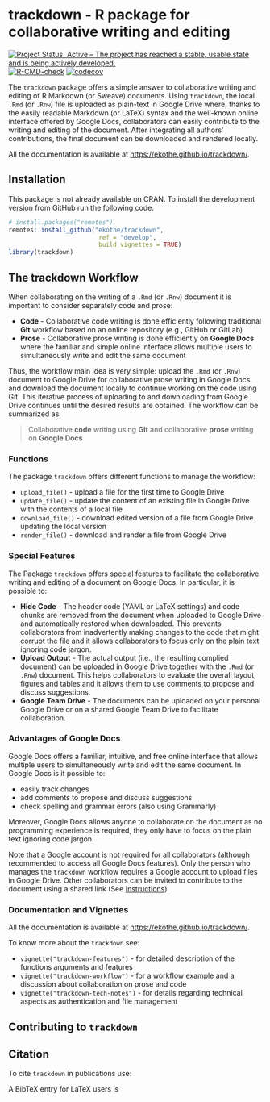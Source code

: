 trackdown - R package for collaborative writing and editing
================

<!-- README.md is generated from README.Rmd. Please edit that file -->
<!-- badges: start -->

[![Project Status: Active – The project has reached a stable, usable
state and is being actively
developed.](https://www.repostatus.org/badges/latest/active.svg)](https://www.repostatus.org/#active)
[![R-CMD-check](https://github.com/ekothe/trackdown/actions/workflows/check-standard.yaml/badge.svg)](https://github.com/ekothe/trackdown/actions/workflows/check-standard.yaml)
[![codecov](https://codecov.io/gh/ekothe/trackdown/branch/develop/graph/badge.svg?token=E6GR3JAHV6)](https://codecov.io/gh/ekothe/trackdown)
<!-- badges: end -->

The `trackdown` package offers a simple answer to collaborative writing
and editing of R Markdown (or Sweave) documents. Using `trackdown`, the
local `.Rmd` (or `.Rnw`) file is uploaded as plain-text in Google Drive
where, thanks to the easily readable Markdown (or LaTeX) syntax and the
well-known online interface offered by Google Docs, collaborators can
easily contribute to the writing and editing of the document. After
integrating all authors’ contributions, the final document can be
downloaded and rendered locally.

All the documentation is available at
<https://ekothe.github.io/trackdown/>.

## Installation

This package is not already available on CRAN. To install the
development version from GitHub run the following code:

``` r
# install.packages("remotes")
remotes::install_github("ekothe/trackdown",
                         ref = "develop",
                         build_vignettes = TRUE)
library(trackdown)
```

## The trackdown Workflow

When collaborating on the writing of a `.Rmd` (or `.Rnw`) document it is
important to consider separately code and prose:

-   **Code** - Collaborative code writing is done efficiently following
    traditional **Git** workflow based on an online repository (e.g.,
    GitHub or GitLab)
-   **Prose** - Collaborative prose writing is done efficiently on
    **Google Docs** where the familiar and simple online interface
    allows multiple users to simultaneously write and edit the same
    document

Thus, the workflow main idea is very simple: upload the `.Rmd` (or
`.Rnw`) document to Google Drive for collaborative prose writing in
Google Docs and download the document locally to continue working on the
code using Git. This iterative process of uploading to and downloading
from Google Drive continues until the desired results are obtained. The
workflow can be summarized as:

> Collaborative **code** writing using **Git** and collaborative
> **prose** writing on **Google Docs**

### Functions

The package `trackdown` offers different functions to manage the
workflow:

-   `upload_file()` - upload a file for the first time to Google Drive
-   `update_file()` - update the content of an existing file in Google
    Drive with the contents of a local file
-   `download_file()` - download edited version of a file from Google
    Drive updating the local version
-   `render_file()` - download and render a file from Google Drive

### Special Features

The Package `trackdown` offers special features to facilitate the
collaborative writing and editing of a document on Google Docs. In
particular, it is possible to:

-   **Hide Code** - The header code (YAML or LaTeX settings) and code
    chunks are removed from the document when uploaded to Google Drive
    and automatically restored when downloaded. This prevents
    collaborators from inadvertently making changes to the code that
    might corrupt the file and it allows collaborators to focus only on
    the plain text ignoring code jargon.
-   **Upload Output** - The actual output (i.e., the resulting complied
    document) can be uploaded in Google Drive together with the `.Rmd`
    (or `.Rnw`) document. This helps collaborators to evaluate the
    overall layout, figures and tables and it allows them to use
    comments to propose and discuss suggestions.
-   **Google Team Drive** - The documents can be uploaded on your
    personal Google Drive or on a shared Google Team Drive to facilitate
    collaboration.

### Advantages of Google Docs

Google Docs offers a familiar, intuitive, and free online interface that
allows multiple users to simultaneously write and edit the same
document. In Google Docs is it possible to:

-   easily track changes
-   add comments to propose and discuss suggestions
-   check spelling and grammar errors (also using Grammarly)

Moreover, Google Docs allows anyone to collaborate on the document as no
programming experience is required, they only have to focus on the plain
text ignoring code jargon.

Note that a Google account is not required for all collaborators
(although recommended to access all Google Docs features). Only the
person who manages the `trackdown` workflow requires a Google account to
upload files in Google Drive. Other collaborators can be invited to
contribute to the document using a shared link (See
[Instructions](https://support.google.com/drive/answer/2494822?co=GENIE.Platform%3DDesktop&hl=en&oco=0)).

### Documentation and Vignettes

All the documentation is available at
<https://ekothe.github.io/trackdown/>.

To know more about the `trackdown` see:

-   `vignette("trackdown-features")` - for detailed description of the
    functions arguments and features
-   `vignette("trackdown-workflow")` - for a workflow example and a
    discussion about collaboration on prose and code
-   `vignette("trackdown-tech-notes")` - for details regarding technical
    aspects as authentication and file management

## Contributing to `trackdown`

## Citation

To cite `trackdown` in publications use:

A BibTeX entry for LaTeX users is
